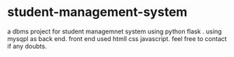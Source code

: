 # student-management-system
a dbms project for student managemnet system using python flask .
using mysqpl as back end.
front end used htmll css javascript.
feel free to contact if any doubts.
